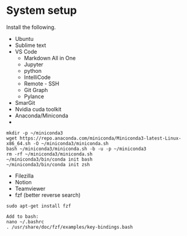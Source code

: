 # System setup

Install the following.
* Ubuntu
* Sublime text
* VS Code
  * Markdown All in One
  * Jupyter
  * python
  * IntelliCode
  * Remote - SSH
  * Git Graph
  * Pylance
* SmarGit
* Nvidia cuda toolkit
* Anaconda/Miniconda
* 
```shell
mkdir -p ~/miniconda3
wget https://repo.anaconda.com/miniconda/Miniconda3-latest-Linux-x86_64.sh -O ~/miniconda3/miniconda.sh
bash ~/miniconda3/miniconda.sh -b -u -p ~/miniconda3
rm -rf ~/miniconda3/miniconda.sh
~/miniconda3/bin/conda init bash
~/miniconda3/bin/conda init zsh
```

* Filezilla
* Notion
* Teamviewer
* fzf (better reverse search)
```shell
sudo apt-get install fzf

Add to bash:
nano ~/.bashrc
. /usr/share/doc/fzf/examples/key-bindings.bash
```
